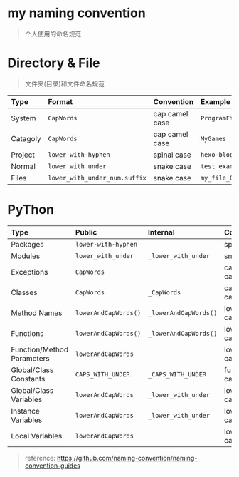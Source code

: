 # my naming convention
> 个人使用的命名规范

# Directory & File
> 文件夹(目录)和文件命名规范

| Type | Format | Convention | Example |
| :--- | :--- | :--- | :--- |
| System | `CapWords` | cap camel case | `ProgramFiles` |
| Catagoly | `CapWords` | cap camel case | `MyGames` |
| Project | `lower-with-hyphen` | spinal case | `hexo-blog` |
| Normal |`lower_with_under` | snake case | `test_examples` |
| Files | `lower_with_under_num.suffix` | snake case | `my_file_01.txt` |

# PyThon
| Type | Public | Internal | Convention | Example |
| :--- | :--- | :--- | :--- | :--- |
| Packages | `lower-with-hyphen` | | spinal case | `hexo-blog` |
| Modules | `lower_with_under` | `_lower_with_under` | snake case | `phase_weighted_stacking` |
| Exceptions | `CapWords` |  | cap camel case | `MyException` |
| Classes | `CapWords` | `_CapWords` | capital camel case | `MyClass` |
| Method Names | `lowerAndCapWords()` | `_lowerAndCapWords()` | lower camel case | `myVariable` |
| Functions | `lowerAndCapWords()` | `_lowerAndCapWords()` | lower camel case | `my_function` |
| Function/Method Parameters | `lowerAndCapWords` |  | lower camel case | `myPars` |
| Global/Class Constants | `CAPS_WITH_UNDER` | `_CAPS_WITH_UNDER` | full caps case | `MY_CONSTANT` |
| Global/Class Variables | `lowerAndCapWords` | `_lower_with_under` | lower camel case | `myVariable` |
| Instance Variables | `lowerAndCapWords` | `_lower_with_under` | lower camel case | `myVariable` |
| Local Variables | `lowerAndCapWords` |  | lower camel case | `myVariable` |

> reference: https://github.com/naming-convention/naming-convention-guides 
